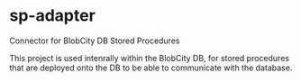 # sp-adapter
Connector for BlobCity DB Stored Procedures

This project is used intenrally within the BlobCity DB, for stored procedures that are deployed onto the DB to be able to communicate with the database.
